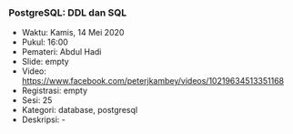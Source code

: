 ### PostgreSQL: DDL dan SQL

- Waktu: Kamis, 14 Mei 2020
- Pukul: 16:00
- Pemateri: Abdul Hadi
- Slide: empty
- Video: https://www.facebook.com/peterjkambey/videos/10219634513351168
- Registrasi: empty
- Sesi: 25
- Kategori: database, postgresql
- Deskripsi: -
